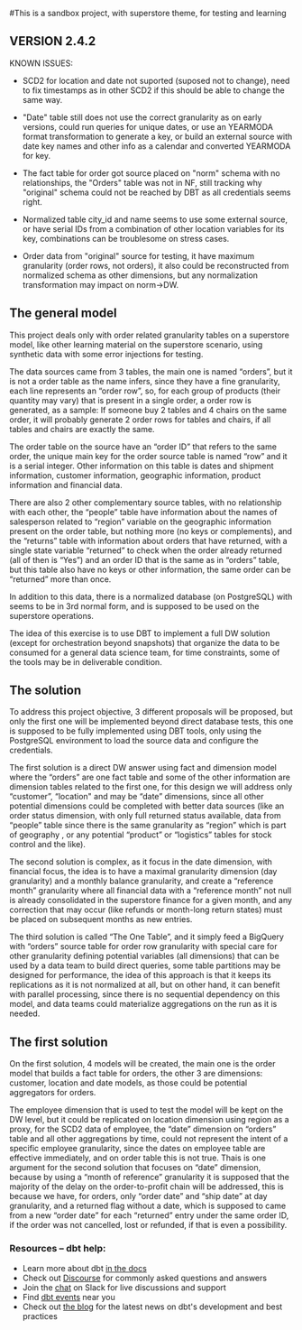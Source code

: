 #This is a sandbox project, with superstore theme, for testing and learning

## VERSION 2.4.2

KNOWN ISSUES:

- SCD2 for location and date not suported (suposed not to change), need to fix
timestamps as in other SCD2 if this should be able to change the same way.

- "Date" table still does not use the correct granularity as on early versions, 
could run queries for unique dates, or use an YEARMODA format transformation to 
generate a key, or build an external source with date key names and other info 
as a calendar and converted YEARMODA for key.

- The fact table for order got source placed on "norm" schema with no 
relationships, the "Orders" table was not in NF, still tracking why "original" 
schema could not be reached by DBT as all credentials seems right.

- Normalized table city_id and name seems to use some external source, or have
serial IDs from a combination of other location variables for its key, combinations
can be troublesome on stress cases.

- Order data from "original" source for testing, it have maximum granularity (order
rows, not orders), it also could be reconstructed from normalized schema as other 
dimensions, but any normalization transformation may impact on norm->DW.

## The general model

 This project deals only with order related granularity tables on a superstore 
model, like other learning material on the superstore scenario, using 
synthetic data with some error injections for testing.

 The data sources came from 3 tables, the main one is named “orders”, but it is 
not a order table as the name infers, since they have a fine granularity, each 
line represents an “order row”, so, for each group of products (their quantity 
may vary) that is present in a single order, a order row is generated, as a 
sample: If someone buy 2 tables and 4 chairs on the same order, it will probably 
generate 2 order rows for tables and chairs, if all tables and chairs are 
exactly the same.

 The order table on the source have an “order ID” that refers to the same order, 
the unique main key for the order source table is named “row” and it is a serial 
integer. Other information on this table is dates and shipment information, 
customer information, geographic information, product information and financial 
data.

 There are also 2 other complementary source tables, with no relationship with 
each other, the “people” table have information about the names of salesperson 
related to “region” variable on the geographic information present on the order 
table, but nothing more (no keys or complements), and the “returns” table with 
information about orders that have returned, with a single state variable 
“returned” to check when the order already returned (all of then is “Yes”) and an 
order ID that is the same as in “orders” table, but this table also have no keys 
or other information, the same order can be “returned” more than once.

 In addition to this data, there is a normalized database (on PostgreSQL) with 
seems to be in 3rd normal form, and is supposed to be used on the superstore 
operations.

 The idea of this exercise is to use DBT to implement a full DW solution (except 
for orchestration beyond snapshots) that organize the data to be consumed for a 
general data science team, for time constraints, some of the tools may be in 
deliverable condition.

## The solution

 To address this project objective, 3 different proposals will be proposed, but 
only the first one will be implemented beyond direct database tests, this one is 
supposed to be fully implemented using DBT tools, only using the PostgreSQL 
environment to load the source data and configure the credentials.

 The first solution is a direct DW answer using fact and dimension model where the 
“orders” are one fact table and some of the other information are dimension tables 
related to the first one, for this design we will address only “customer”, 
“location" and may be “date” dimensions, since all other potential dimensions could 
be completed with better data sources (like an order status dimension, with only full 
returned status available, data from “people” table since there is the same granularity 
as “region” which is part of geography , or any potential “product” or “logistics” 
tables for stock control and the like).

 The second solution is complex, as it focus in the date dimension, with financial 
focus, the idea is to have a maximal granularity dimension (day granularity) and a 
monthly balance granularity, and create a “reference month” granularity where all 
financial data with a “reference month” not null is already consolidated in the 
superstore finance for a given month, and any correction that may occur (like refunds 
or month-long return states) must be placed on subsequent months as new entries.

 The third solution is called “The One Table”, and it simply feed a BigQuery with 
“orders” source table for order row granularity with special care for other granularity 
defining potential variables (all dimensions) that can be used by a data team to build 
direct queries, some table partitions may be designed for performance, the idea of this 
approach is that it keeps its replications as it is not normalized at all, but on other 
hand, it can benefit with parallel processing, since there is no sequential dependency 
on this model, and data teams could materialize aggregations on the run as it is needed.

## The first solution

 On the first solution, 4 models will be created, the main one is the order model that 
builds a fact table for orders, the other 3 are dimensions: customer, location and date 
models, as those could be potential aggregators for orders.

 The employee dimension that is used to test the model will be kept on the DW level, but 
it could be replicated on location dimension using region as a proxy, for the SCD2 data 
of employee, the “date” dimension on “orders” table and all other aggregations by time, 
could not represent the intent of a specific employee granularity, since the dates on 
employee table are effective immediately, and on order table this is not true. Thais is 
one argument for the second solution that focuses on “date” dimension, because by using 
a “month of reference” granularity it is supposed that the majority of the delay on the 
order-to-profit chain will be addressed, this is because we have, for orders, only 
“order date” and “ship date” at day granularity, and a returned flag without a date, which 
is supposed to came from a new “order date” for each “returned” entry under the same 
order ID, if the order was not cancelled, lost or refunded, if that is even a possibility.

### Resources – dbt help:
- Learn more about dbt [in the docs](https://docs.getdbt.com/docs/introduction)
- Check out [Discourse](https://discourse.getdbt.com/) for commonly asked questions and answers
- Join the [chat](https://community.getdbt.com/) on Slack for live discussions and support
- Find [dbt events](https://events.getdbt.com) near you
- Check out [the blog](https://blog.getdbt.com/) for the latest news on dbt's development and best practices

